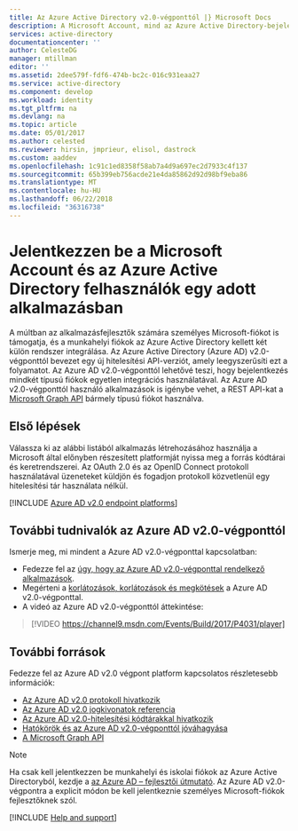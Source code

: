 ```yaml
---
title: Az Azure Active Directory v2.0-végponttól |} Microsoft Docs
description: A Microsoft Account, mind az Azure Active Directory-bejelentkezés alkalmazások bemutatása.
services: active-directory
documentationcenter: ''
author: CelesteDG
manager: mtillman
editor: ''
ms.assetid: 2dee579f-fdf6-474b-bc2c-016c931eaa27
ms.service: active-directory
ms.component: develop
ms.workload: identity
ms.tgt_pltfrm: na
ms.devlang: na
ms.topic: article
ms.date: 05/01/2017
ms.author: celested
ms.reviewer: hirsin, jmprieur, elisol, dastrock
ms.custom: aaddev
ms.openlocfilehash: 1c91c1ed8358f58ab7a4d9a697ec2d7933c4f137
ms.sourcegitcommit: 65b399eb756acde21e4da85862d92d98bf9eba86
ms.translationtype: MT
ms.contentlocale: hu-HU
ms.lasthandoff: 06/22/2018
ms.locfileid: "36316738"
---
```

# <a name="sign-in-microsoft-account-and-azure-active-directory-users-in-a-single-application"></a>Jelentkezzen be a Microsoft Account és az Azure Active Directory felhasználók egy adott alkalmazásban
A múltban az alkalmazásfejlesztők számára személyes Microsoft-fiókot is támogatja, és a munkahelyi fiókok az Azure Active Directory kellett két külön rendszer integrálása. Az Azure Active Directory (Azure AD) v2.0-végponttól bevezet egy új hitelesítési API-verziót, amely leegyszerűsíti ezt a folyamatot. Az Azure AD v2.0-végponttól lehetővé teszi, hogy bejelentkezés mindkét típusú fiókok egyetlen integrációs használatával. Az Azure AD v2.0-végponttól használó alkalmazások is igénybe vehet, a REST API-kat a [Microsoft Graph API](https://graph.microsoft.io) bármely típusú fiókot használva.

## <a name="getting-started"></a>Első lépések
Válassza ki az alábbi listából alkalmazás létrehozásához használja a Microsoft által előnyben részesített platformját nyissa meg a forrás kódtárai és keretrendszerei. Az OAuth 2.0 és az OpenID Connect protokoll használatával üzeneteket küldjön és fogadjon protokoll közvetlenül egy hitelesítési tár használata nélkül.
<br />

[!INCLUDE [Azure AD v2.0 endpoint platforms](../../../includes/active-directory-v2-quickstart-table.md)]

## <a name="learn-more-about-the-azure-ad-v20-endpoint"></a>További tudnivalók az Azure AD v2.0-végponttól
Ismerje meg, mi mindent a Azure AD v2.0-végponttal kapcsolatban:

* Fedezze fel az [úgy, hogy az Azure AD v2.0-végponttal rendelkező alkalmazások](active-directory-v2-flows.md).
* Megérteni a [korlátozások, korlátozások és megkötések](active-directory-v2-limitations.md) a Azure AD v2.0-végponttal.
* A videó az Azure AD v2.0-végponttól áttekintése:

>[!VIDEO https://channel9.msdn.com/Events/Build/2017/P4031/player]

## <a name="additional-resources"></a>További források
Fedezze fel az Azure AD v2.0 végpont platform kapcsolatos részletesebb információk:

* [Az Azure AD v2.0 protokoll hivatkozik](active-directory-v2-protocols.md)
* [Az Azure AD v2.0 jogkivonatok referencia](active-directory-v2-tokens.md)
* [Az Azure AD v2.0-hitelesítési kódtárakkal hivatkozik](active-directory-v2-libraries.md)
* [Hatókörök és az Azure AD v2.0-végponttól jóváhagyása](active-directory-v2-scopes.md)
* [A Microsoft Graph API](https://graph.microsoft.io)

> [!NOTE]
> Ha csak kell jelentkezzen be munkahelyi és iskolai fiókok az Azure Active Directoryból, kezdje a [az Azure AD – fejlesztői útmutató](active-directory-developers-guide.md). Az Azure AD v2.0-végpontra a explicit módon be kell jelentkeznie személyes Microsoft-fiókok fejlesztőknek szól.

[!INCLUDE [Help and support](../../../includes/active-directory-develop-help-support-include.md)]
